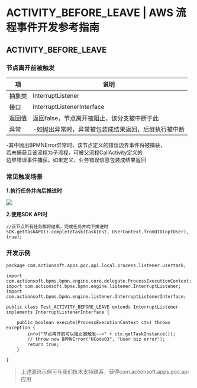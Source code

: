 # ACTIVITY_BEFORE_LEAVE | AWS 流程事件开发参考指南

## ACTIVITY_BEFORE_LEAVE

### 节点离开前被触发

项 | 说明  
---|---  
抽象类 | InterruptListener  
接口 | InterruptListenerInterface  
返回值 | 返回false，节点离开被阻止，该分支被中断于此  
异常 | -如抛出异常时，异常被包装成结果返回，后继执行被中断   
-其中抛出BPMNError异常时，该节点定义的错误边界事件将被捕获，  
若未捕获且该流程为子流程，可被父流程CallActivity定义的  
边界错误事件捕获。如未定义，业务错误信息包装成结果返回  
  
### 常见触发场景

**1.执行任务并向后推进时**

![](https://docs.awspaas.com/reference-guide/aws-paas-process-listener-reference-guide/activity_event/3.png)

**2.使用SDK API时**
    
    
    //该节点所有任务都将结束，完成任务并向下推进时
    SDK.getTaskAPI().completeTask(taskInst, UserContext.fromUID(optUser), true);
    

### 开发示例
    
    
    package com.actionsoft.apps.poc.api.local.process.listener.usertask;
    
    import com.actionsoft.bpms.bpmn.engine.core.delegate.ProcessExecutionContext;
    import com.actionsoft.bpms.bpmn.engine.listener.InterruptListener;
    import com.actionsoft.bpms.bpmn.engine.listener.InterruptListenerInterface;
    
    public class Test_ACTIVITY_BEFORE_LEAVE extends InterruptListener implements InterruptListenerInterface {
    
        public boolean execute(ProcessExecutionContext ctx) throws Exception {
            info("节点离开前可以阻止被触发-->" + ctx.getTaskInstance());
            // throw new BPMNError("UCode03", "User biz error");
            return true;
        }
    
    }
    

> 上述源码示例可与我们技术支持联系，获得com.actionsoft.apps.poc.api应用